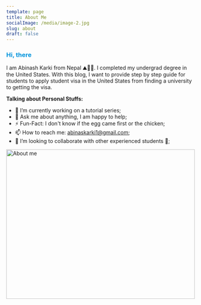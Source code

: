```yaml
---
template: page
title: About Me
socialImage: /media/image-2.jpg
slug: about
draft: false
---
```

<h3 style="color:#0294DC">Hi, there</h3>
<span>I am Abinash Karki from Nepal ⛰️🚴‍♂️. I completed my undergrad degree in the United States. With this blog, I want to provide step by step guide for students to apply student visa in the United States from finding a university to getting the visa.</span>

**Talking about Personal Stuffs:**

<!-- - 👨🏽‍💻 I’m currently working; -->

* 🌱 I’m currently working on a tutorial series; 
* 💬 Ask me about anything, I am happy to help;
* ⚡️ Fun-Fact: I don't know if the egg came first or the chicken;
* 📫 How to reach me: abinaskarki1@gmail.com;
* 👯 I’m looking to collaborate with other experienced students 🤝;

<img width="100%" height="400px" align="center" alt="About me" src="https://media.giphy.com/media/l4pTii07Gypi3GFPy/giphy.gif" />